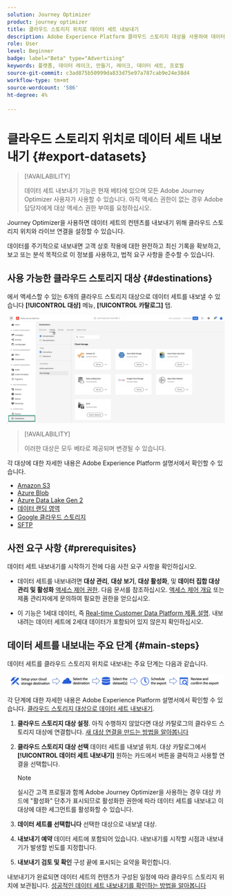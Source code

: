 ```yaml
---
solution: Journey Optimizer
product: journey optimizer
title: 클라우드 스토리지 위치로 데이터 세트 내보내기
description: Adobe Experience Platform 클라우드 스토리지 대상을 사용하여 데이터 세트를 내보내는 방법을 알아봅니다.
role: User
level: Beginner
badge: label="Beta" type="Advertising"
keywords: 플랫폼, 데이터 레이크, 만들기, 레이크, 데이터 세트, 프로필
source-git-commit: c3ad875b50999da833d75e97a787cab9e24e38d4
workflow-type: tm+mt
source-wordcount: '586'
ht-degree: 4%

---
```



# 클라우드 스토리지 위치로 데이터 세트 내보내기 {#export-datasets}

>[!AVAILABILITY]
>
>데이터 세트 내보내기 기능은 현재 베타에 있으며 모든 Adobe Journey Optimizer 사용자가 사용할 수 있습니다. 아직 액세스 권한이 없는 경우 Adobe 담당자에게 대상 액세스 권한 부여를 요청하십시오.

Journey Optimizer을 사용하면 데이터 세트의 컨텐츠를 내보내기 위해 클라우드 스토리지 위치와 라이브 연결을 설정할 수 있습니다.

데이터를 주기적으로 내보내면 고객 상호 작용에 대한 완전하고 최신 기록을 확보하고, 보고 또는 분석 목적으로 이 정보를 사용하고, 법적 요구 사항을 준수할 수 있습니다.

## 사용 가능한 클라우드 스토리지 대상 {#destinations}

에서 액세스할 수 있는 6개의 클라우드 스토리지 대상으로 데이터 세트를 내보낼 수 있습니다 **[!UICONTROL 대상]** 메뉴, **[!UICONTROL 카탈로그]** 탭.

![](assets/dataset-export-setup.png)

>[!AVAILABILITY]
>
>이러한 대상은 모두 베타로 제공되며 변경될 수 있습니다.

각 대상에 대한 자세한 내용은 Adobe Experience Platform 설명서에서 확인할 수 있습니다.

* [Amazon S3](https://experienceleague.adobe.com/docs/experience-platform/destinations/catalog/cloud-storage/amazon-s3.html)
* [Azure Blob](https://experienceleague.adobe.com/docs/experience-platform/destinations/catalog/cloud-storage/azure-blob.html)
* [Azure Data Lake Gen 2](https://experienceleague.adobe.com/docs/experience-platform/destinations/catalog/cloud-storage/adls-gen2.html)
* [데이터 랜딩 영역](https://experienceleague.adobe.com/docs/experience-platform/destinations/catalog/cloud-storage/data-landing-zone.html)
* [Google 클라우드 스토리지](https://experienceleague.adobe.com/docs/experience-platform/destinations/catalog/cloud-storage/google-cloud-storage.html)
* [SFTP](https://experienceleague.adobe.com/docs/experience-platform/destinations/catalog/cloud-storage/sftp.html)

## 사전 요구 사항 {#prerequisites}

데이터 세트 내보내기를 시작하기 전에 다음 사전 요구 사항을 확인하십시오.

* 데이터 세트를 내보내려면 **대상 관리**, **대상 보기**, **대상 활성화**, 및 **데이터 집합 대상 관리 및 활성화** [액세스 제어 권한](https://experienceleague.adobe.com/docs/experience-platform/access-control/home.html#permissions). 다음 문서를 참조하십시오. [액세스 제어 개요](https://experienceleague.adobe.com/docs/experience-platform/access-control/ui/overview.html) 또는 제품 관리자에게 문의하여 필요한 권한을 얻으십시오.

* 이 기능은 1세대 데이터, 즉 [Real-time Customer Data Platform 제품 설명](https://helpx.adobe.com/legal/product-descriptions/real-time-customer-data-platform-b2c-edition-prime-and-ultimate-packages.html). 내보내려는 데이터 세트에 2세대 데이터가 포함되어 있지 않은지 확인하십시오.

## 데이터 세트를 내보내는 주요 단계 {#main-steps}

데이터 세트를 클라우드 스토리지 위치로 내보내는 주요 단계는 다음과 같습니다.

![](assets/dataset-export-process.png)

각 단계에 대한 자세한 내용은 Adobe Experience Platform 설명서에서 확인할 수 있습니다. [클라우드 스토리지 대상으로 데이터 세트 내보내기](https://experienceleague.adobe.com/docs/experience-platform/destinations/ui/activate/export-datasets.html?lang=en).

1. **클라우드 스토리지 대상 설정**. 아직 수행하지 않았다면 대상 카탈로그의 클라우드 스토리지 대상에 연결합니다. [새 대상 연결을 만드는 방법을 알아봅니다](https://experienceleague.adobe.com/docs/experience-platform/destinations/ui/connect-destination.html?lang=en#setup)

   <!--![](assets/dataset-export-setup.png)-->

1. **클라우드 스토리지 대상 선택** 데이터 세트를 내보낼 위치. 대상 카탈로그에서 **[!UICONTROL 데이터 세트 내보내기]** 원하는 카드에서 버튼을 클릭하고 사용할 연결을 선택합니다.

   <!--![](assets/dataset-export-destination.png)-->

   >[!NOTE]
   >
   >실시간 고객 프로필과 함께 Adobe Journey Optimizer을 사용하는 경우 대상 카드에 &quot;활성화&quot; 단추가 표시되므로 활성화한 권한에 따라 데이터 세트를 내보내고 이 대상에 대한 세그먼트를 활성화할 수 있습니다.

1. **데이터 세트를 선택합니다** 선택한 대상으로 내보낼 대상.

   <!--![](assets/dataset-export-dataset-selection.png)-->

1. **내보내기 예약** 데이터 세트에 포함되어 있습니다. 내보내기를 시작할 시점과 내보내기가 발생할 빈도를 지정합니다.

   <!--![](assets/dataset-export-schedule.png)-->

1. **내보내기 검토 및 확인** 구성 끝에 표시되는 요약을 확인합니다.

   <!--![](assets/dataset-export-review.png)-->

내보내기가 완료되면 데이터 세트의 컨텐츠가 구성된 일정에 따라 클라우드 스토리지 위치에 보관됩니다. [성공적인 데이터 세트 내보내기를 확인하는 방법을 알아봅니다](https://experienceleague.adobe.com/docs/experience-platform/destinations/ui/activate/export-datasets.html#verify)
